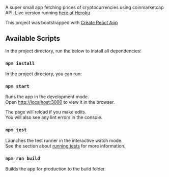 A super small app fetching prices of cryptocurrencies using coinmarketcap API. Live version running [here at Heroku](https://crypto-currency-price-reactjs.herokuapp.com/)

This project was bootstrapped with [Create React App](https://github.com/facebookincubator/create-react-app)

## Available Scripts

In the project directory, run the below to install all dependencies:

### `npm install`

In the project directory, you can run:

### `npm start`

Runs the app in the development mode.<br>
Open [http://localhost:3000](http://localhost:3000) to view it in the browser.

The page will reload if you make edits.<br>
You will also see any lint errors in the console.

### `npm test`

Launches the test runner in the interactive watch mode.<br>
See the section about [running tests](#running-tests) for more information.

### `npm run build`

Builds the app for production to the build folder.